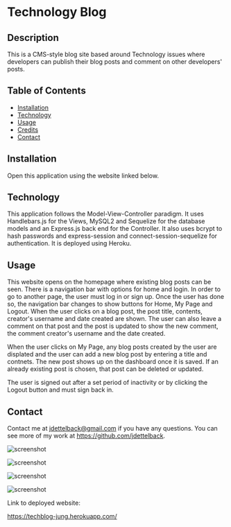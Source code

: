 # Technology Blog

## Description
This is a CMS-style blog site based around Technology issues where developers can publish their blog posts and comment on other developers' posts. 


## Table of Contents
* [Installation](#installation)
* [Technology](#technology)
* [Usage](#usage)
* [Credits](#credits)
* [Contact](#contact)


## Installation
Open this application using the website linked below.


## Technology
This application follows the Model-View-Controller paradigm. It uses Handlebars.js for the Views, MySQL2 and Sequelize for the database models and an Express.js back end for the Controller. It also uses bcrypt to hash passwords and express-session and connect-session-sequelize for authentication. It is deployed using Heroku.


## Usage
This website opens on the homepage where existing blog posts can be seen. There is a navigation bar with options for home and login. In order to go to another page, the user must log in or sign up.  Once the user has done so, the navigation bar changes to show buttons for Home, My Page and Logout. When the user clicks on a blog post, the post title, contents, creator's username and date created are shown.  The user can also leave a comment on that post and the post is updated to show the new comment, the comment creator's username and the date created.

When the user clicks on My Page, any blog posts created by the user are displated and the user can add a new blog post by entering a title and contnets. The new post shows up on the dashboard once it is saved. If an already existing post is chosen, that post can be deleted or updated.

The user is signed out after a set period of inactivity or by clicking the Logout button and must sign back in.

## Contact
Contact me at [jdettelback@gmail.com](mailto:jdettelback@gmail.com) if you have any questions.  You can see more of my work at <https://github.com/jdettelback>.


  ![screenshot](https://raw.githubusercontent.com/jdettelback/techblog/public/images/screenshottechblog.png)
  
 ![screenshot](https://raw.githubusercontent.com/jdettelback/techblog/public/images/screenshottechblog2.png)

 ![screenshot](https://raw.githubusercontent.com/jdettelback/techblog/public/images/screenshottechblog3.png)

 ![screenshot](https://raw.githubusercontent.com/jdettelback/techblog/public/images/screenshottechblog4.png)

Link to deployed website:

https://techblog-jung.herokuapp.com/
